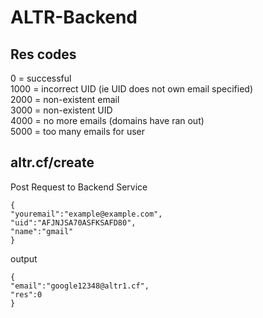 # ALTR-Backend

## Res codes
0 = successful<br>
1000 = incorrect UID (ie UID does not own email specified) <br>
2000 = non-existent email <br>
3000 = non-existent UID <br>
4000 = no more emails (domains have ran out) <br>
5000 = too many emails for user

## altr.cf/create
Post Request to Backend Service
```
{
"youremail":"example@example.com",
"uid":"AFJNJSA70ASFKSAFD80",
"name":"gmail"
}
```
output
```
{
"email":"google12348@altr1.cf",
"res":0
}
```
